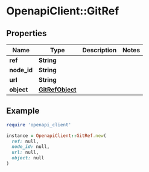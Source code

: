 # OpenapiClient::GitRef

## Properties

| Name | Type | Description | Notes |
| ---- | ---- | ----------- | ----- |
| **ref** | **String** |  |  |
| **node_id** | **String** |  |  |
| **url** | **String** |  |  |
| **object** | [**GitRefObject**](GitRefObject.md) |  |  |

## Example

```ruby
require 'openapi_client'

instance = OpenapiClient::GitRef.new(
  ref: null,
  node_id: null,
  url: null,
  object: null
)
```

